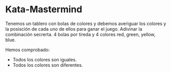 # Kata-Mastermind
Tenemos un tablero con bolas de colores y debemos averiguar los colores y la posisción de cada uno de ellos para ganar el juego.
Adivinar la combinación secrerta. 4 bolas por tireda y 4 colores red, green, yellow, blue.

Hemos comprobado:
- Todos los colores son iguales.
- Todos los colores son diferentes.
